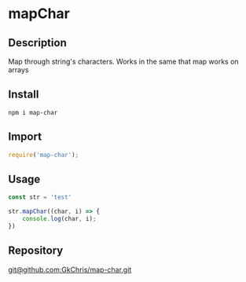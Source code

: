 # mapChar

## Description

Map through string's characters. Works in the same that map works on arrays

## Install 

```
npm i map-char
```

## Import

```Javascript
require('map-char');
```

## Usage 

```Javascript
const str = 'test'

str.mapChar((char, i) => {
    console.log(char, i);
})
```

## Repository

[git@github.com:GkChris/map-char.git](https://github.com/GkChris/map-char.git)

